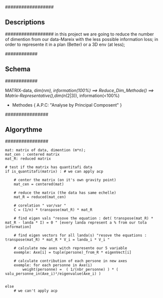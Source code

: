 ##################
## Descriptions ##
##################
in this project we are going to reduce the number of dimention from our data-Mareix
with the less possible information loss;
in order to represente it in a plan (Better) or a 3D env (at less);

############
## Schema ##
############

MATRIX-data, dim(n*m), information(100%) ==> Reduce_Dim_Methode() ==> Matrix-Representative(),dim(n*(2|3)), information(<100%)


- Methodes {
    A.P.C: "Analyse by Principal Composent"
}


################
## Algorythme ##
################

    mat: matrix of data, dimention (m*n);
    mat_cen : centered matrix
    mat_R: reduced matrix

    # test if the matrix has quantitafi data
    if is_quantitafi(matrix) : # we can apply acp
        
        # center the matrix (on it's own gravity point)
        mat_cen = centered(mat)

        # reduce the matrix (the data has same echelle)
        mat_R = reduced(mat_cen)

        # corelation " var/var "
        C = (1/n) * transpose(mat_R) * mat_R

        # find eigen vals "resove the equation : det( transpose(mat_R) * mat_R - landa * I) = 0 " [every landa represent a % from our tota information]

        # find eigen vectors for all landa(s) "resove the equations : transpose(mat_R) * mat_R * V_i = landa_i * V_i "

        # calculate new axes witch represente our 5 variable
        exemple: Axe[i] = tuple(persone)_from_R * eigenVect[i]

        # calculate contribution of each persone in new axes 
        exemple: for each personne in Axe(i)
            weight(personne) =  ( 1/(nbr_personne) ) * ( valu_personne_in(Axe_i)²/eigenvalue(Axe_i) )
        
 
    else 
        # we can't apply acp      
